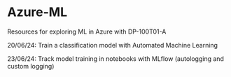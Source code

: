 # Azure-ML
Resources for exploring ML in Azure with DP-100T01-A

20/06/24: Train a classification model with Automated Machine Learning

23/06/24: Track model training in notebooks with MLflow (autologging and custom logging)
